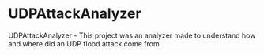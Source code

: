 # UDPAttackAnalyzer
UDPAttackAnalyzer - This project was an analyzer made to understand how and where did an UDP flood attack come from
